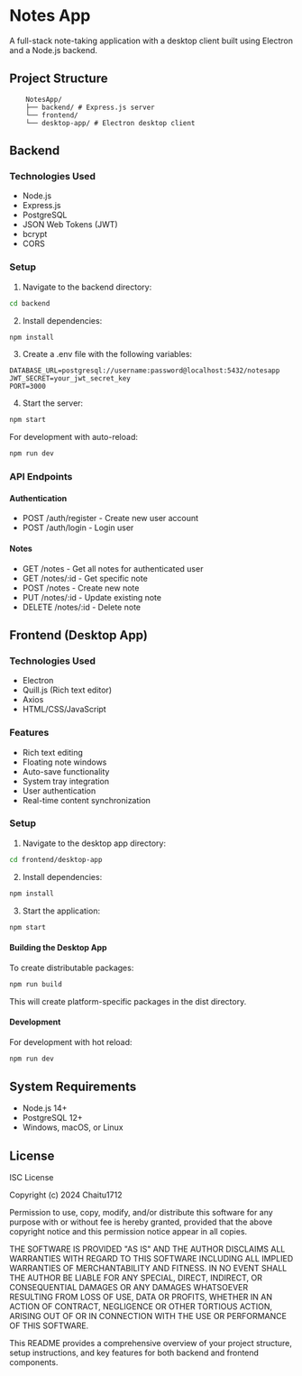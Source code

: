 # Notes App

A full-stack note-taking application with a desktop client built using Electron and a Node.js backend.

## Project Structure
        NotesApp/ 
        ├── backend/ # Express.js server 
        └── frontend/
        └── desktop-app/ # Electron desktop client

## Backend

### Technologies Used
- Node.js
- Express.js
- PostgreSQL
- JSON Web Tokens (JWT)
- bcrypt
- CORS

### Setup
1. Navigate to the backend directory:
```bash
cd backend
```
2. Install dependencies:
```bash
npm install
```
3. Create a .env file with the following variables:
```env
DATABASE_URL=postgresql://username:password@localhost:5432/notesapp
JWT_SECRET=your_jwt_secret_key
PORT=3000
```
4. Start the server:
```bash
npm start
```
For development with auto-reload:
```bash
npm run dev
```
### API Endpoints
#### Authentication
- POST /auth/register - Create new user account
- POST /auth/login - Login user
#### Notes
- GET /notes - Get all notes for authenticated user
- GET /notes/:id - Get specific note
- POST /notes - Create new note
- PUT /notes/:id - Update existing note
- DELETE /notes/:id - Delete note

## Frontend (Desktop App)

### Technologies Used
- Electron
- Quill.js (Rich text editor)
- Axios
- HTML/CSS/JavaScript
### Features
- Rich text editing
- Floating note windows
- Auto-save functionality
- System tray integration
- User authentication
- Real-time content synchronization

### Setup

1. Navigate to the desktop app directory:
```bash
cd frontend/desktop-app
```
2. Install dependencies:
```bash
npm install
```
3. Start the application:
```bash
npm start
```
#### Building the Desktop App
To create distributable packages:
```bash
npm run build
```
This will create platform-specific packages in the dist directory.
#### Development
For development with hot reload:
```bash
npm run dev
```

## System Requirements
- Node.js 14+
- PostgreSQL 12+
- Windows, macOS, or Linux

## License
ISC License

Copyright (c) 2024 Chaitu1712

Permission to use, copy, modify, and/or distribute this software for any
purpose with or without fee is hereby granted, provided that the above
copyright notice and this permission notice appear in all copies.

THE SOFTWARE IS PROVIDED "AS IS" AND THE AUTHOR DISCLAIMS ALL WARRANTIES WITH
REGARD TO THIS SOFTWARE INCLUDING ALL IMPLIED WARRANTIES OF MERCHANTABILITY
AND FITNESS. IN NO EVENT SHALL THE AUTHOR BE LIABLE FOR ANY SPECIAL, DIRECT,
INDIRECT, OR CONSEQUENTIAL DAMAGES OR ANY DAMAGES WHATSOEVER RESULTING FROM
LOSS OF USE, DATA OR PROFITS, WHETHER IN AN ACTION OF CONTRACT, NEGLIGENCE OR
OTHER TORTIOUS ACTION, ARISING OUT OF OR IN CONNECTION WITH THE USE OR
PERFORMANCE OF THIS SOFTWARE.

This README provides a comprehensive overview of your project structure, setup instructions, and key features for both backend and frontend components.
